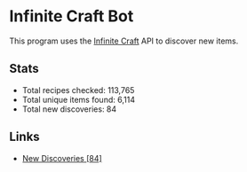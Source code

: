 # Infinite Craft Bot
This program uses the [Infinite Craft](https://neal.fun/infinite-craft/) API to discover new items.

## Stats
* Total recipes checked: 113,765
* Total unique items found: 6,114
* Total new discoveries: 84

## Links
* [New Discoveries \[84\]][1]

[1]: https://github.com/Matthiasclee/infinite-craft-bot/raw/master/results/discoveries.txt
[2]: https://github.com/Matthiasclee/infinite-craft-bot/raw/master/results/found_items.json
[3]: https://github.com/Matthiasclee/infinite-craft-bot/raw/master/results/recipes.txt
[4]: https://github.com/Matthiasclee/infinite-craft-bot/raw/master/results/storage_data.json
[5]: https://github.com/Matthiasclee/infinite-craft-bot/raw/master/results/unique_items.txt
